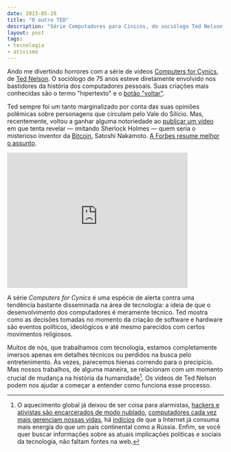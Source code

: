 ```yaml
---
date: 2013-05-28
title: "O outro TED"
description: "Série Computadores para Cínicos, do sociólogo Ted Nelson, mostra porque é importante conhecer os bastidores políticos das últimas criações tecnológicas"
layout: post
tags: 
- tecnologia
- ativismo
---
```


Ando me divertindo horrores com a série de vídeos [Computers for Cynics](https://www.youtube.com/watch?v=KdnGPQaICjk), de [Ted Nelson](https://en.wikipedia.org/wiki/Ted_Nelson). O sociólogo de 75 anos esteve diretamente envolvido nos bastidores da história dos computadores pessoais. Suas criações mais conhecidas são o termo "hipertexto" e o [botão "voltar"](http://hyperland.com/TNvita).

Ted sempre foi um tanto marginalizado por conta das suas opiniões polêmicas sobre personagens que circulam pelo Vale do Silício. Mas, recentemente, voltou a ganhar alguma notoriedade ao [publicar um vídeo](https://www.youtube.com/watch?v=emDJTGTrEm0) em que tenta revelar — imitando Sherlock Holmes — quem seria o misterioso inventor da [Bitcoin](http://bitcoin.org/en/), Satoshi Nakamoto. [A Forbes resume melhor o assunto](http://www.forbes.com/sites/timworstall/2013/05/19/ted-nelson-says-that-bitcons-satoshi-nakamoto-is-shinichi-mochizuki/).<!--more-->

<iframe width="420" height="315" src="http://www.youtube.com/embed/KdnGPQaICjk" frameborder="0" allowfullscreen></iframe>

A série *Computers for Cynics* é uma espécie de alerta contra uma tendência bastante disseminada na área de tecnologia: a ideia de que o desenvolvimento dos computadores é meramente técnico. Ted mostra como as decisões tomadas no momento da criação de software e hardware são eventos políticos, ideológicos e até mesmo parecidos com certos movimentos religiosos.

Muitos de nós, que trabalhamos com tecnologia, estamos completamente imersos apenas em detalhes técnicos ou perdidos na busca pelo entretenimento. Às vezes, parecemos hienas correndo para o precipício. Mas nossos trabalhos, de alguma maneira, se relacionam com um momento crucial de mudança na história da humanidade[^1]. Os vídeos de Ted Nelson podem nos ajudar a começar a entender como funciona esse processo.

[^1]: O aquecimento global já deixou de ser coisa para alarmistas, [hackers e ativistas são encarcerados de modo nublado](http://www.guardian.co.uk/technology/2013/may/04/security-alert-war-in-cyberspace), [computadores cada vez mais gerenciam nossas vidas](https://github.com/jwise/28c3-doctorow/blob/master/transcript.md), há [indícios](http://planetsave.com/2011/10/27/how-much-energy-does-the-internet-consume/) de que a Internet já consuma mais energia do que um país continental como a Rússia. Enfim, se você quer buscar informações sobre as atuais implicações políticas e sociais da tecnologia, não faltam fontes na web.